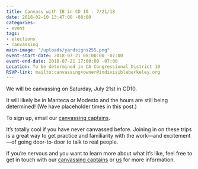 ```yaml
---
title: Canvass with IB in CD 10 - 7/21/18
date: 2018-02-10 13:47:00 -08:00
categories:
- event
tags:
- elections
- canvassing
main-image: "/uploads/yardsigns255.png"
event-start-date: 2018-07-21 08:00:00 -07:00
event-end-date: 2018-07-21 17:00:00 -07:00
Location: To be determined in CA Congressional District 10
RSVP-link: mailto:canvassing+owner@indivisibleberkeley.org
---
```


We will be canvassing on Saturday, July 21st in CD10. 

It will likely be in Manteca or Modesto and the hours are still being determined! (We have placeholder times in this post.) 

To sign up, email our [canvassing captains](canvassing+owner@indivisibleberkeley.org). 

It’s totally cool if you have never canvassed before.  Joining in on these trips is a great way to get practice and familiarity with the work—and excitement—of going door-to-door to talk to real people. 

If you’re nervous and you want to learn more about what it’s like, feel free to get in touch with our [canvassing captains](canvassing+owner@indivisibleberkeley.org) or [us](mailto:elections+owner@indivisibleberkeley.org) for more information.

